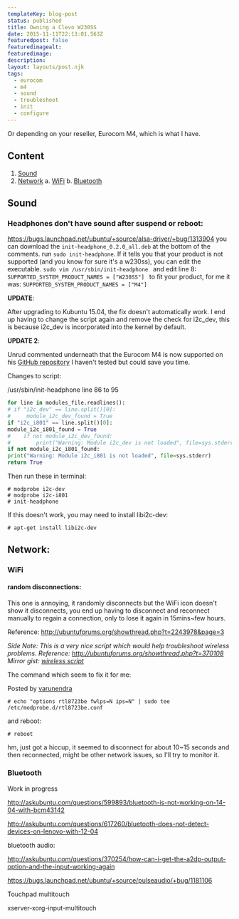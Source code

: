 ```yaml
---
templateKey: blog-post
status: published
title: Owning a Clevo W230SS
date: 2015-11-11T22:13:01.563Z
featuredpost: false
featuredimagealt:
featuredimage:
description:
layout: layouts/post.njk
tags:
  - eurocom
  - m4
  - sound
  - troubleshoot
  - init
  - configure
---
```

Or depending on your reseller, Eurocom M4, which is what I have.

## Content

1. [Sound](#Sound)
2. [Network](#Network)
  a. [WiFi](#WiFi)
  b. [Bluetooth](#Bluetooth)

## Sound

### Headphones don't have sound after suspend or reboot:

https://bugs.launchpad.net/ubuntu/+source/alsa-driver/+bug/1313904
you can download the `init-headphone_0.2.0_all.deb` at the bottom of the comments.
run `sudo init-headphone`. If it tells you that your product is not supported (and you know for sure it's a w230ss), you can edit the executable.
`sudo vim /usr/sbin/init-headphone
`
and edit line 8:
`SUPPORTED_SYSTEM_PRODUCT_NAMES = ["W230SS"]
`
to fit your product, for me it was:
`SUPPORTED_SYSTEM_PRODUCT_NAMES = ["M4"]
`

**UPDATE**:

After upgrading to Kubuntu 15.04, the fix doesn't automatically work. I end up having to change the script again and remove the check for i2c_dev, this is because i2c_dev is incorporated into the kernel by default.

**UPDATE 2**:

Unrud commented underneath that the Eurocom M4 is now supported on his [GitHub repository](https://github.com/Unrud/init-headphone-ubuntu/releases) I haven't tested but could save you time.

Changes to script:

/usr/sbin/init-headphone line 86 to 95
```python
for line in modules_file.readlines():
# if "i2c_dev" == line.split()[0]:
#     module_i2c_dev_found = True
if "i2c_i801" == line.split()[0]:
module_i2c_i801_found = True
#    if not module_i2c_dev_found:
#        print("Warning: Module i2c_dev is not loaded", file=sys.stderr)
if not module_i2c_i801_found:
print("Warning: Module i2c_i801 is not loaded", file=sys.stderr)
return True
```

Then run these in terminal:

```
# modprobe i2c-dev
# modprobe i2c-i801
# init-headphone
```

If this doesn't work, you may need to install libi2c-dev:

```
# apt-get install libi2c-dev
```


## Network:

### WiFi

#### random disconnections:
This one is annoying, it randomly disconnects but the WiFi icon doesn't show it disconnects, you end up having to disconnect and reconnect manually to regain a connection, only to lose it again in 15mins~few hours.

Reference: http://ubuntuforums.org/showthread.php?t=2243978&page=3

_Side Note: This is a very nice script which would help troubleshoot wireless problems._
_Reference: http://ubuntuforums.org/showthread.php?t=370108_
_Mirror gist: [wireless script](https://gist.github.com/danielim/b9864f01d46c41880410)_

The command which seem to fix it for me:

Posted by [varunendra](http://ubuntuforums.org/showthread.php?t=2243978&p=13120817#post13120817)

```
# echo "options rtl8723be fwlps=N ips=N" | sudo tee /etc/modprobe.d/rtl8723be.conf
```

and reboot:

```
# reboot
```

hm, just got a hiccup, it seemed to disconnect for about 10~15 seconds and then reconnected, might be other network issues, so I'll try to monitor it.

### Bluetooth

Work in progress

http://askubuntu.com/questions/599893/bluetooth-is-not-working-on-14-04-with-bcm43142

http://askubuntu.com/questions/617260/bluetooth-does-not-detect-devices-on-lenovo-with-12-04

bluetooth audio:

http://askubuntu.com/questions/370254/how-can-i-get-the-a2dp-output-option-and-the-input-working-again

https://bugs.launchpad.net/ubuntu/+source/pulseaudio/+bug/1181106

Touchpad multitouch

xserver-xorg-input-multitouch
